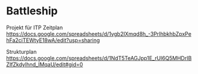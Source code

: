 # Battleship #

Projekt für ITP
Zeitplan <br>
https://docs.google.com/spreadsheets/d/1vgb2IXmqd8h_-3PrlhbkhbZpxPehFa2ciTEWtyE18wA/edit?usp=sharing

Strukturplan <br>
https://docs.google.com/spreadsheets/d/1NdT5TeAGJpp1E_rUI6Q5MHDrIBZIfZkdylhnd_IMqaU/edit#gid=0
